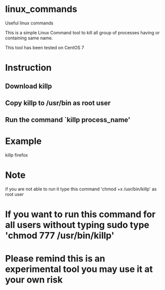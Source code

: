 # linux_commands
Useful linux commands 

This is a simple Linux Command tool to kill all group of processes having or containing same name.

This tool has been tested on CentOS 7

# Instruction
## Download killp
## Copy killp to /usr/bin as root user
## Run the command `killp process_name' 

# Example
killp firefox

# Note
if you are not able to run it type this command 'chmod +x /usr/bin/killp' as root user

# If you want to run this command for all users without typing sudo type 'chmod 777 /usr/bin/killp'

# Please remind this is an experimental tool you may use it at your own risk
